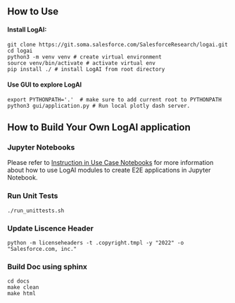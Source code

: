 <!--
Copyright (c) 2023 Salesforce.com, inc.
All rights reserved.
SPDX-License-Identifier: BSD-3-Clause
For full license text, see the LICENSE file in the repo root or https://opensource.org/licenses/BSD-3-Clause

-->
## How to Use

#### Install LogAI:

```shell
git clone https://git.soma.salesforce.com/SalesforceResearch/logai.git
cd logai
python3 -m venv venv # create virtual environment
source venv/bin/activate # activate virtual env
pip install ./ # install LogAI from root directory
```

#### Use GUI to explore LogAI

```shell
export PYTHONPATH='.'  # make sure to add current root to PYTHONPATH
python3 gui/application.py # Run local plotly dash server.

```

## How to Build Your Own LogAI application

### Jupyter Notebooks
Please refer to [Instruction in Use Case Notebooks](./tutorial/how_to_use.md) for more information about how to
use LogAI modules to create E2E applications in Jupyter Notebook.



### Run Unit Tests

```shell
./run_unittests.sh 
```

### Update Liscence Header

```shell
python -m licenseheaders -t .copyright.tmpl -y "2022" -o "Salesforce.com, inc."

```

### Build Doc using sphinx

```shell
cd docs 
make clean
make html
```
